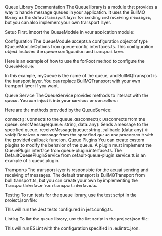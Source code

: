 Queue Library Documentation
The Queue library is a module that provides a way to handle message queues in your application. It uses the BullMQ library as the default transport layer for sending and receiving messages, but you can also implement your own transport layer.

Setup
First, import the QueueModule in your application module:

Configuration
The QueueModule accepts a configuration object of type IQueueModuleOptions from queue-config.interfaces.ts. This configuration object includes the queue configuration and transport layer.

Here is an example of how to use the forRoot method to configure the QueueModule:

In this example, myQueue is the name of the queue, and BullMQTransport is the transport layer. You can replace BullMQTransport with your own transport layer if you want.

Queue Service
The QueueService provides methods to interact with the queue. You can inject it into your services or controllers:

Here are the methods provided by the QueueService:

connect(): Connects to the queue.
disconnect(): Disconnects from the queue.
sendMessage(queue: string, data: any): Sends a message to the specified queue.
receiveMessage(queue: string, callback: (data: any) => void): Receives a message from the specified queue and processes it with the provided callback function.
Queue Plugins
You can create custom plugins to modify the behavior of the queue. A plugin must implement the QueuePlugin interface from queue-plugin.interface.ts. The DefaultQueuePluginService from default-queue-plugin.service.ts is an example of a queue plugin.

Transports
The transport layer is responsible for the actual sending and receiving of messages. The default transport is BullMQTransport from bull.transport.ts, but you can create your own by implementing the TransportInterface from transport.interface.ts.

Testing
To run tests for the queue library, use the test script in the project.json file:

This will run the Jest tests configured in jest.config.ts.

Linting
To lint the queue library, use the lint script in the project.json file:

This will run ESLint with the configuration specified in .eslintrc.json.
